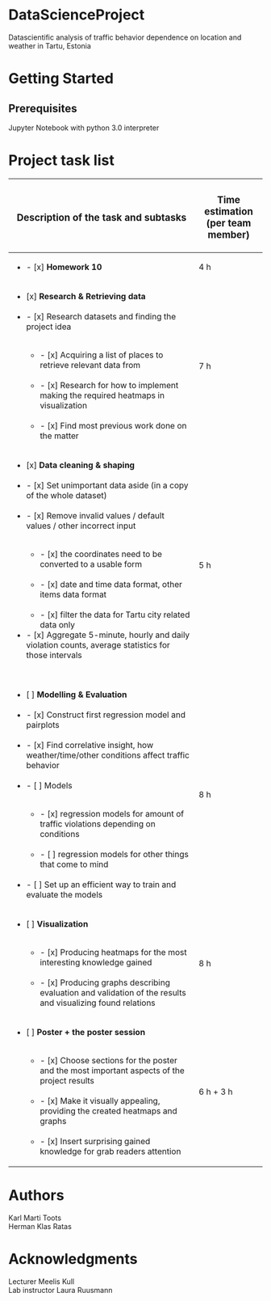 # DataScienceProject 
Datascientific analysis of traffic behavior dependence on location and weather in Tartu, Estonia

# Getting Started

## Prerequisites

Jupyter Notebook with python 3.0 interpreter

# Project task list
| <h3> Description of the task and subtasks </h3> | <h3> Time estimation <br> (per team member) </h3> |
------------ | -------------
| <ul><li>- [x] **Homework 10** </li></ul> | 4 h |
| <ul><li> [x] **Research & Retrieving data** </li><br> <li>- [x] Research datasets and finding the project idea </li><br> <ul><li>- [x] Acquiring a list of places to retrieve relevant data from </li><br> <li>- [x] Research for how to implement making the required heatmaps in visualization </li><br> <li>- [x] Find most previous work done on the matter </li></ul></ul> | 7 h |
| <ul><li> [x] **Data cleaning & shaping** </li><br> <li>- [x] Set unimportant data aside (in a copy of the whole dataset) </li><br> <li>- [x] Remove invalid values / default values / other incorrect input </li><br> <ul><li>- [x] the coordinates need to be converted to a usable form </li><br> <li>- [x] date and time data format, other items data format </li><br> <li>- [x] filter the data for Tartu city related data only </li></ul> <li>- [x] Aggregate 5-minute, hourly and daily violation counts, average statistics for those intervals </li><br></ul> | 5 h |
| <ul><li> [ ] **Modelling & Evaluation** </li><br> <li>- [x] Construct first regression model and pairplots </li><br> <li>- [x] Find correlative insight, how weather/time/other conditions affect traffic behavior </li><br> <li>- [ ] Models </li><br> <ul><li>- [x] regression models for amount of traffic violations depending on conditions </li><br> <li>- [ ] regression models for other things that come to mind </li></ul><br> <li>- [ ] Set up an efficient way to train and evaluate the models </li></ul> | 8 h |
| <ul><li> [ ] **Visualization** </li><br> <ul><li>- [x] Producing heatmaps for the most interesting knowledge gained  </li><br> <li>- [x] Producing graphs describing evaluation and validation of the results and visualizing found relations </li></ul></ul> | 8 h |
| <ul><li> [ ] **Poster + the poster session** </li><br> <ul><li>- [x] Choose sections for the poster and the most important aspects of the project results  </li><br> <li>- [x] Make it visually appealing, providing the created heatmaps and graphs </li><br> <li>- [x] Insert surprising gained knowledge for grab readers attention </li></ul></ul> | 6 h + 3 h |

# Authors
Karl Marti Toots<br>
Herman Klas Ratas

# Acknowledgments
Lecturer Meelis Kull<br>
Lab instructor Laura Ruusmann
